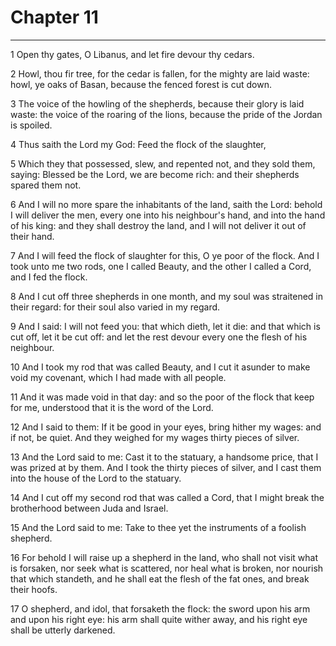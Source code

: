 # Chapter 11

***

1 Open thy gates, O Libanus, and let fire devour thy cedars.

2 Howl, thou fir tree, for the cedar is fallen, for the mighty are laid waste: howl, ye oaks of Basan, because the fenced forest is cut down.

3 The voice of the howling of the shepherds, because their glory is laid waste: the voice of the roaring of the lions, because the pride of the Jordan is spoiled.

4 Thus saith the Lord my God: Feed the flock of the slaughter,

5 Which they that possessed, slew, and repented not, and they sold them, saying: Blessed be the Lord, we are become rich: and their shepherds spared them not.

6 And I will no more spare the inhabitants of the land, saith the Lord: behold I will deliver the men, every one into his neighbour's hand, and into the hand of his king: and they shall destroy the land, and I will not deliver it out of their hand.

7 And I will feed the flock of slaughter for this, O ye poor of the flock. And I took unto me two rods, one I called Beauty, and the other I called a Cord, and I fed the flock.

8 And I cut off three shepherds in one month, and my soul was straitened in their regard: for their soul also varied in my regard.

9 And I said: I will not feed you: that which dieth, let it die: and that which is cut off, let it be cut off: and let the rest devour every one the flesh of his neighbour.

10 And I took my rod that was called Beauty, and I cut it asunder to make void my covenant, which I had made with all people.

11 And it was made void in that day: and so the poor of the flock that keep for me, understood that it is the word of the Lord.

12 And I said to them: If it be good in your eyes, bring hither my wages: and if not, be quiet. And they weighed for my wages thirty pieces of silver.

13 And the Lord said to me: Cast it to the statuary, a handsome price, that I was prized at by them. And I took the thirty pieces of silver, and I cast them into the house of the Lord to the statuary.

14 And I cut off my second rod that was called a Cord, that I might break the brotherhood between Juda and Israel.

15 And the Lord said to me: Take to thee yet the instruments of a foolish shepherd.

16 For behold I will raise up a shepherd in the land, who shall not visit what is forsaken, nor seek what is scattered, nor heal what is broken, nor nourish that which standeth, and he shall eat the flesh of the fat ones, and break their hoofs.

17 O shepherd, and idol, that forsaketh the flock: the sword upon his arm and upon his right eye: his arm shall quite wither away, and his right eye shall be utterly darkened.

